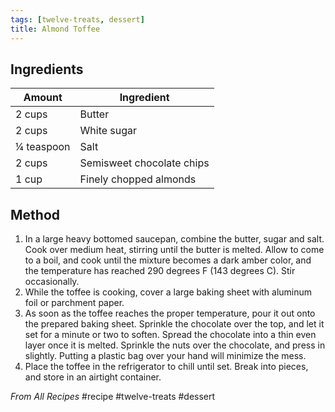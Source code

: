 ```yaml
---
tags: [twelve-treats, dessert]
title: Almond Toffee
---
```

## Ingredients
Amount | Ingredient
---|---
2 cups | Butter
2 cups | White sugar
¼ teaspoon | Salt
2 cups | Semisweet chocolate chips
1 cup | Finely chopped almonds

## Method
1. In a large heavy bottomed saucepan, combine the butter, sugar and salt. Cook over medium heat, stirring until the butter is melted. Allow to come to a boil, and cook until the mixture becomes a dark amber color, and the temperature has reached 290 degrees F (143 degrees C). Stir occasionally.
2. While the toffee is cooking, cover a large baking sheet with aluminum foil or parchment paper.
3. As soon as the toffee reaches the proper temperature, pour it out onto the prepared baking sheet. Sprinkle the chocolate over the top, and let it set for a minute or two to soften. Spread the chocolate into a thin even layer once it is melted. Sprinkle the nuts over the chocolate, and press in slightly. Putting a plastic bag over your hand will minimize the mess.
4. Place the toffee in the refrigerator to chill until set. Break into pieces, and store in an airtight container.

_From All Recipes_
#recipe #twelve-treats #dessert 